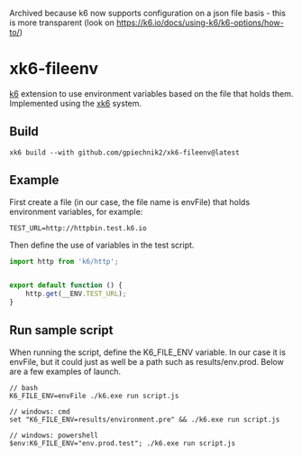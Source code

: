 Archived because k6 now supports configuration on a json file basis - this is more transparent (look on https://k6.io/docs/using-k6/k6-options/how-to/)
 
 # xk6-fileenv
[k6](https://github.com/grafana/k6) extension to use environment variables based on the file that holds them. Implemented using the [xk6](https://github.com/grafana/xk6) system.

## Build
```shell
xk6 build --with github.com/gpiechnik2/xk6-fileenv@latest
```

## Example
First create a file (in our case, the file name is envFile) that holds environment variables, for example:
```
TEST_URL=http://httpbin.test.k6.io
```

Then define the use of variables in the test script.
```javascript
import http from 'k6/http';


export default function () {
    http.get(__ENV.TEST_URL);
}
```

## Run sample script
When running the script, define the K6_FILE_ENV variable. In our case it is envFile, but it could just as well be a path such as results/env.prod. Below are a few examples of launch.
```
// bash
K6_FILE_ENV=envFile ./k6.exe run script.js

// windows: cmd
set "K6_FILE_ENV=results/environment.pre" && ./k6.exe run script.js

// windows: powershell
$env:K6_FILE_ENV="env.prod.test"; ./k6.exe run script.js
```
